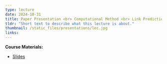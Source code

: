 ```yaml
---
type: lecture
date: 2024-10-31
title: Paper Presentation <br> Computational Method <br> Link Prediction-2
tldr: "Short text to describe what this lecture is about."
thumbnail: /static_files/presentations/lec.jpg
links: 
---
```

**Course Materials:**
- [Slides](/static_files/presentations/slides_lec_10.pdf)
